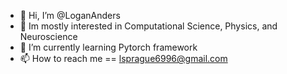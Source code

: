 - 👋 Hi, I’m @LoganAnders
- 👀 Im mostly interested in Computational Science, Physics, and Neuroscience
- 🌱 I’m currently learning Pytorch framework
- 📫 How to reach me == lsprague6996@gmail.com

<!---
LoganAnders/LoganAnders is a ✨ special ✨ repository because its `README.md` (this file) appears on your GitHub profile.
You can click the Preview link to take a look at your changes.
--->
